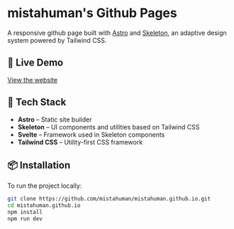 # mistahuman's Github Pages

A responsive github page built with [Astro](https://astro.build/) and [Skeleton](https://www.skeleton.dev/), an adaptive design system powered by Tailwind CSS.

## 🚀 Live Demo

[View the website](https://mistahuman.github.io/)

## 🧰 Tech Stack

- **Astro** – Static site builder
- **Skeleton** – UI components and utilities based on Tailwind CSS
- **Svelte** – Framework used in Skeleton components
- **Tailwind CSS** – Utility-first CSS framework

## 📦 Installation

To run the project locally:

```bash
git clone https://github.com/mistahuman/mistahuman.github.io.git
cd mistahuman.github.io
npm install
npm run dev
